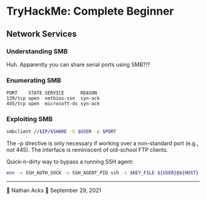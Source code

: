 # TryHackMe: Complete Beginner

## Network Services

### Understanding SMB

Huh. Apparently you can share serial ports using SMB?!?

### Enumerating SMB

```Typical NMAP portscan output for SMB
PORT    STATE SERVICE      REASON
139/tcp open  netbios-ssn  syn-ack
445/tcp open  microsoft-ds syn-ack
```

### Exploiting SMB

```bash
smbclient //$IP/$SHARE -U $USER -p $PORT
```

The -p directive is only necessary if working over a non-standard port (e.g., *not* 445). The interface is reminiscent of old-school FTP clients.

Quick-n-dirty way to bypass a running SSH agent:

```bash
env -u SSH_AUTH_SOCK -u SSH_AGENT_PID ssh -i $KEY_FILE ${USER}@${HOST}
```

- - - -

👤 Nathan Acks
📅 September 29, 2021
